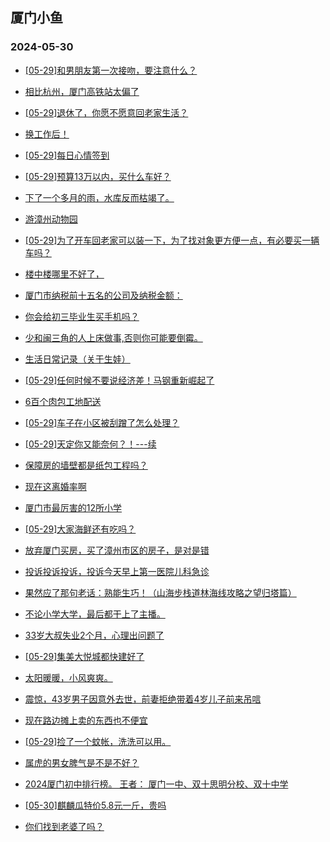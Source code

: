 ## 厦门小鱼 
### 2024-05-30

+ [[05-29]和男朋友第一次接吻，要注意什么？](http://bbs.xmfish.com/read-htm-tid-18197196.html)

+ [相比杭州，厦门高铁站太偏了](http://bbs.xmfish.com/read-htm-tid-18197171.html)

+ [[05-29]退休了，你愿不愿意回老家生活？](http://bbs.xmfish.com/read-htm-tid-18197336.html)

+ [换工作后！](http://bbs.xmfish.com/read-htm-tid-18197188.html)

+ [[05-29]每日心情签到](http://bbs.xmfish.com/read-htm-tid-18197147.html)

+ [[05-29]预算13万以内，买什么车好？](http://bbs.xmfish.com/read-htm-tid-18197277.html)

+ [下了一个多月的雨，水库反而枯竭了。](http://bbs.xmfish.com/read-htm-tid-18197294.html)

+ [游漳州动物园](http://bbs.xmfish.com/read-htm-tid-18197285.html)

+ [[05-29]为了开车回老家可以装一下，为了找对象更方便一点，有必要买一辆车吗？](http://bbs.xmfish.com/read-htm-tid-18197241.html)

+ [楼中楼哪里不好了，](http://bbs.xmfish.com/read-htm-tid-18197398.html)

+ [厦门市纳税前十五名的公司及纳税金额：](http://bbs.xmfish.com/read-htm-tid-18197466.html)

+ [你会给初三毕业生买手机吗？](http://bbs.xmfish.com/read-htm-tid-18197291.html)

+ [少和闽三角的人上床做事,否则你可能要倒霉。](http://bbs.xmfish.com/read-htm-tid-18197413.html)

+ [生活日常记录（关于生娃）](http://bbs.xmfish.com/read-htm-tid-18197265.html)

+ [[05-29]任何时候不要说经济差！马钢重新崛起了](http://bbs.xmfish.com/read-htm-tid-18197548.html)

+ [6百个肉包工地配送](http://bbs.xmfish.com/read-htm-tid-18197367.html)

+ [[05-29]车子在小区被刮蹭了怎么处理？](http://bbs.xmfish.com/read-htm-tid-18197431.html)

+ [[05-29]天定你又能奈何？！---续](http://bbs.xmfish.com/read-htm-tid-18197332.html)

+ [保障房的墙壁都是纸包工程吗？](http://bbs.xmfish.com/read-htm-tid-18197378.html)

+ [现在这离婚率啊](http://bbs.xmfish.com/read-htm-tid-18197629.html)

+ [厦门市最厉害的12所小学](http://bbs.xmfish.com/read-htm-tid-18197477.html)

+ [[05-29]大家海鲜还有吃吗？](http://bbs.xmfish.com/read-htm-tid-18197622.html)

+ [放弃厦门买房，买了漳州市区的房子，是对是错](http://bbs.xmfish.com/read-htm-tid-18197529.html)

+ [投诉投诉投诉，投诉今天早上第一医院儿科急诊](http://bbs.xmfish.com/read-htm-tid-18197573.html)

+ [果然应了那句老话：熟能生巧！（山海步栈道林海线攻略之望归塔篇）](http://bbs.xmfish.com/read-htm-tid-18197581.html)

+ [不论小学大学，最后都干上了主播。](http://bbs.xmfish.com/read-htm-tid-18197653.html)

+ [33岁大叔失业2个月，心理出问题了](http://bbs.xmfish.com/read-htm-tid-18197806.html)

+ [[05-29]集美大悦城都快建好了](http://bbs.xmfish.com/read-htm-tid-18197536.html)

+ [太阳暖暖，小风爽爽。](http://bbs.xmfish.com/read-htm-tid-18197561.html)

+ [震惊，43岁男子因意外去世，前妻拒绝带着4岁儿子前来吊唁](http://bbs.xmfish.com/read-htm-tid-18197781.html)

+ [现在路边摊上卖的东西也不便宜](http://bbs.xmfish.com/read-htm-tid-18197706.html)

+ [[05-29]捡了一个蚊帐，洗洗可以用。](http://bbs.xmfish.com/read-htm-tid-18197567.html)

+ [属虎的男女脾气是不是不好？](http://bbs.xmfish.com/read-htm-tid-18197624.html)

+ [2024厦门初中排行榜。 
王者： 
厦门一中、双十思明分校、双十中学](http://bbs.xmfish.com/read-htm-tid-18197819.html)

+ [[05-30]麒麟瓜特价5.8元一斤，贵吗](http://bbs.xmfish.com/read-htm-tid-18197754.html)

+ [你们找到老婆了吗？](http://bbs.xmfish.com/read-htm-tid-18197692.html)

